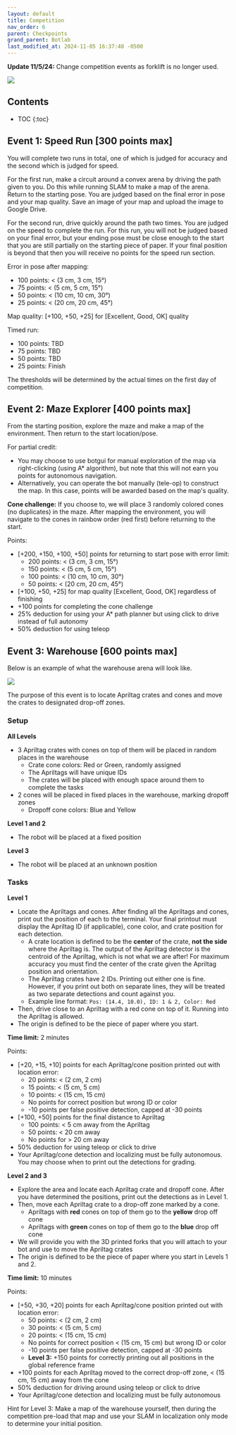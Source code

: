 ```yaml
---
layout: default
title: Competition
nav_order: 6
parent: Checkpoints
grand_parent: Botlab
last_modified_at: 2024-11-05 16:37:48 -0500
---
```


**Update 11/5/24:** Change competition events as forklift is no longer used.

<a class="image-link" href="/assets/images/botlab/checkpoints/doge-meme.png">
<img src="/assets/images/botlab/checkpoints/doge-meme.png" alt=" " style="max-width:250px;"/>
</a>

## Contents
* TOC
{:toc}

## Event 1: Speed Run [300 points max]

You will complete two runs in total, one of which is judged for accuracy and the second which is judged for speed.

For the first run, make a circuit around a convex arena by driving the path given to you. Do this while running SLAM to make a map of the arena. Return to the starting pose. You are judged based on the final error in pose and your map quality. Save an image of your map and upload the image to Google Drive.

For the second run, drive quickly around the path two times. You are judged on the speed to complete the run. For this run, you will not be judged based on your final error, but your ending pose must be close enough to the start that you are still partially on the starting piece of paper. If your final position is beyond that then you will receive no points for the speed run section.

Error in pose after mapping:
- 100 points: < (3 cm, 3 cm, 15°)
- 75 points: < (5 cm, 5 cm, 15°)
- 50 points: < (10 cm, 10 cm, 30°)
- 25 points: < (20 cm, 20 cm, 45°)

Map quality: [+100, +50, +25] for [Excellent, Good, OK] quality

Timed run:
- 100 points: TBD
- 75 points: TBD
- 50 points: TBD
- 25 points: Finish

The thresholds will be determined by the actual times on the first day of competition.


## Event 2: Maze Explorer [400 points max]

From the starting position, explore the maze and make a map of the environment. Then return to the start location/pose.

For partial credit:
- You may choose to use botgui for manual exploration of the map via right-clicking (using A* algorithm), but note that this will not earn you points for autonomous navigation.
- Alternatively, you can operate the bot manually (tele-op) to construct the map. In this case, points will be awarded based on the map's quality.

**Cone challenge:** If you choose to, we will place 3 randomly colored cones (no duplicates) in the maze. After mapping the environment, you will navigate to the cones in rainbow order (red first) before returning to the start.

Points:
- [+200, +150, +100, +50] points for returning to start pose with error limit:
    - 200 points: < (3 cm, 3 cm, 15°)
    - 150 points: < (5 cm, 5 cm, 15°)
    - 100 points: < (10 cm, 10 cm, 30°)
    - 50 points: < (20 cm, 20 cm, 45°)
- [+100, +50, +25] for map quality [Excellent, Good, OK] regardless of finishing
- +100 points for completing the cone challenge
- 25% deduction for using your A* path planner but using click to drive instead of full autonomy
- 50% deduction for using teleop

## Event 3: Warehouse [600 points max]

Below is an example of what the warehouse arena will look like.

<a class="image-link" href="/assets/images/botlab/checkpoints/competition.png">
<img src="/assets/images/botlab/checkpoints/competition.png" alt=" " style="max-width:400px;"/>
</a>

The purpose of this event is to locate Apriltag crates and cones and move the crates to designated drop-off zones.

### Setup

**All Levels**

* 3 Apriltag crates with cones on top of them will be placed in random places in the warehouse
  * Crate cone colors: Red or Green, randomly assigned
  * The Apriltags will have unique IDs
  * The crates will be placed with enough space around them to complete the tasks
* 2 cones will be placed in fixed places in the warehouse, marking dropoff zones
  * Dropoff cone colors: Blue and Yellow


**Level 1 and 2**

* The robot will be placed at a fixed position

**Level 3**

* The robot will be placed at an unknown position

### Tasks

**Level 1**

* Locate the Apriltags and cones. After finding all the Apriltags and cones, print out the position of each to the terminal. Your final printout must display the Apriltag ID (if applicable), cone color, and crate position for each detection.
  * A crate location is defined to be the **center** of the crate, **not the side** where the Apriltag is. The output of the Apriltag detector is the centroid of the Apriltag, which is not what we are after! For maximum accuracy you must find the center of the crate given the Apriltag position and orientation.
  * The Apriltag crates have 2 IDs. Printing out either one is fine. However, if you print out both on separate lines, they will be treated as two separate detections and count against you.
  * Example line format: `Pos: (14.4, 10.0), ID: 1 & 2, Color: Red`
* Then, drive close to an Apriltag with a red cone on top of it. Running into the Apriltag is allowed.
* The origin is defined to be the piece of paper where you start.

**Time limit:** 2 minutes

Points:

* [+20, +15, +10] points for each Apriltag/cone position printed out with location error:
  * 20 points: < (2 cm, 2 cm)
  * 15 points: < (5 cm, 5 cm)
  * 10 points: < (15 cm, 15 cm)
  * No points for correct position but wrong ID or color
  * -10 points per false positive detection, capped at -30 points
* [+100, +50] points for the final distance to Apriltag
  * 100 points: < 5 cm away from the Apriltag
  * 50 points: < 20 cm away
  * No points for > 20 cm away
* 50% deduction for using teleop or click to drive
* Your Apriltag/cone detection and localizing must be fully autonomous. You may choose when to print out the detections for grading.

**Level 2 and 3**

* Explore the area and locate each Apriltag crate and dropoff cone. After you have determined the positions, print out the detections as in Level 1.
* Then, move each Apriltag crate to a drop-off zone marked by a cone.
  * Apriltags with **red** cones on top of them go to the **yellow** drop off cone
  * Apriltags with **green** cones on top of them go to the **blue** drop off cone
* We will provide you with the 3D printed forks that you will attach to your bot and use to move the Apriltag crates
* The origin is defined to be the piece of paper where you start in Levels 1 and 2.

**Time limit:** 10 minutes

Points:

* [+50, +30, +20] points for each Apriltag/cone position printed out with location error:
  * 50 points: < (2 cm, 2 cm)
  * 30 points: < (5 cm, 5 cm)
  * 20 points: < (15 cm, 15 cm)
  * No points for correct position < (15 cm, 15 cm) but wrong ID or color
  * -10 points per false positive detection, capped at -30 points
  * **Level 3:** +150 points for correctly printing out all positions in the global reference frame
* +100 points for each Apriltag moved to the correct drop-off zone, < (15 cm, 15 cm) away from the cone
* 50% deduction for driving around using teleop or click to drive
* Your Apriltag/cone detection and localizing must be fully autonomous

Hint for Level 3: Make a map of the warehouse yourself, then during the competition pre-load that map and use your SLAM in localization only mode to determine your initial position.
